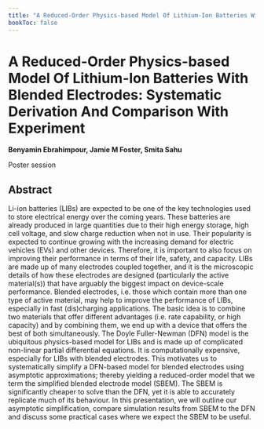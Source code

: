 ```yaml
---
title: "A Reduced-Order Physics-based Model Of Lithium-Ion Batteries With Blended Electrodes: Systematic Derivation And Comparison With Experiment"
bookToc: false
---
```


# A Reduced-Order Physics-based Model Of Lithium-Ion Batteries With Blended Electrodes: Systematic Derivation And Comparison With Experiment

**Benyamin Ebrahimpour, Jamie M Foster, Smita Sahu**

Poster session



## Abstract

Li-ion batteries (LIBs) are expected to be one of the key technologies used to store electrical energy over the coming years. These batteries are already produced in large quantities due to their high energy storage, high cell voltage, and slow charge reduction when not in use. Their popularity is expected to continue growing with the increasing demand for electric vehicles (EVs) and other devices. Therefore, it is important to also focus on improving their performance in terms of their life, safety, and capacity.
LIBs are made up of many electrodes coupled together, and it is the microscopic details of how these electrodes are designed (particularly the active material(s)) that have arguably the biggest impact on device-scale performance. Blended electrodes, i.e. those which contain more than one type of active material, may help to improve the performance of LIBs, especially in fast (dis)charging applications. The basic idea is to combine two materials that offer different advantages (i.e. rate capability, or high capacity) and by combining them, we end up with a device that offers the best of both simultaneously.
The Doyle Fuller-Newman (DFN) model is the ubiquitous physics-based model for LIBs and is made up of complicated non-linear partial differential equations. It is computationally expensive, especially for LIBs with blended electrodes. This motivates us to systematically simplify a DFN-based model for blended electrodes using asymptotic approximations; thereby yielding a reduced-order model that we term the simplified blended electrode model (SBEM). The SBEM is significantly cheaper to solve than the DFN, yet it is able to accurately replicate much of its behaviour. In this presentation, we will outline our asymptotic simplification, compare simulation results from SBEM to the DFN and discuss some practical cases where we expect the SBEM to be useful.



